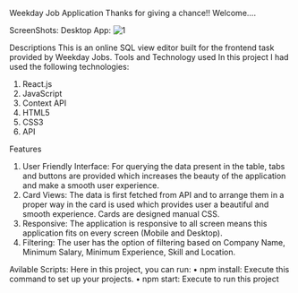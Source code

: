 Weekday Job Application
Thanks for giving a chance!! Welcome....

ScreenShots: 
Desktop App:
![1](https://github.com/pandeyshubham182000/weekday/assets/95274812/ae600959-3d14-41d0-b310-3a0557f62bc1)

Descriptions
This is an online SQL view editor built for the frontend task provided by Weekday Jobs.
Tools and Technology used
In this project I had used the following technologies:
1.	React.js 
2.	JavaScript
3.	Context API
4.	HTML5
5.	CSS3
6.	API
   
Features
1.	User Friendly Interface: For querying the data present in the table, tabs and buttons are provided which increases the beauty of the application and make a smooth user experience.
2.	Card Views: The data is first fetched from API and to arrange them in a proper way in the card is used which provides user a beautiful and smooth experience. Cards are designed manual CSS.
3.	Responsive: The application is responsive to all screen means this application fits on every screen (Mobile and Desktop).
4.	Filtering: The user has the option of filtering based on Company Name, Minimum Salary, Minimum Experience, Skill and Location.

   
Avilable Scripts:
Here in this project, you can run:
•	npm install: Execute this command to set up your projects.
•	npm start: Execute to run this project
